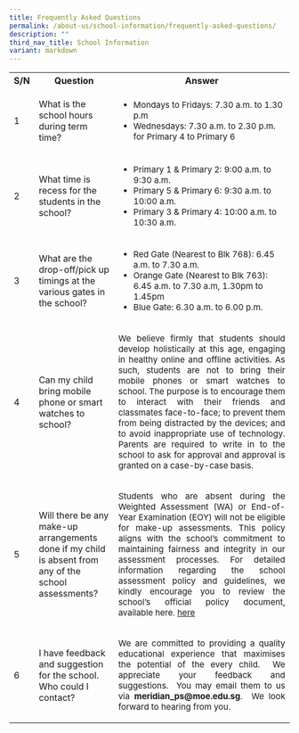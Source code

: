 ```yaml
---
title: Frequently Asked Questions
permalink: /about-us/school-information/frequently-asked-questions/
description: ""
third_nav_title: School Information
variant: markdown
---
```

<table style="width:100%">
  <tbody><tr>
    <th>S/N</th>
    <th>Question</th>
    <th>Answer</th>
  </tr>
  <tr>
    <td><p>1</p></td>
    <td><p>What is the school hours during term time?</p></td>
    <td><ul>
			<li style="font-size:15px">Mondays to Fridays:  7.30 a.m. to 1.30 p.m</li>
			<li style="font-size:15px">Wednesdays:  7.30 a.m. to 2.30 p.m. for Primary 4 to Primary 6</li>
	</ul></td>
  </tr>
  <tr>
    <td><p>2</p></td>
    <td><p>What time is recess for the students in the school?</p></td>
    <td><ul>
			<li style="font-size:15px">Primary 1 &amp; Primary 2: 9:00 a.m. to 9:30 a.m.</li>
			<li style="font-size:15px">Primary 5 &amp; Primary 6: 9:30 a.m. to 10:00 a.m.</li>
			<li style="font-size:15px">Primary 3 &amp; Primary 4: 10:00 a.m. to 10:30 a.m.</li>
	</ul></td>
  </tr>
	<tr>
    <td><p>3</p></td>
    <td><p>What are the drop-off/pick up timings at the various gates in the school?</p></td>
    <td><ul>
			<li style="font-size:15px">Red Gate (Nearest to Blk 768): 6.45 a.m. to 7.30 a.m.</li>
			<li style="font-size:15px">Orange Gate (Nearest to Blk 763): 6.45 a.m. to 7.30 a.m, 1.30pm to 1.45pm</li>
			<li style="font-size:15px">Blue Gate:  6.30 a.m. to 6.00 p.m.</li>
	</ul></td>
  </tr>
	<tr>
    <td><p>4</p></td>
    <td><p>Can my child bring mobile phone or smart watches to school?</p></td>
    <td><p style="font-size: 15px; text-align:justify;">We believe firmly that students should develop holistically at this age, engaging in healthy online and offline activities.  As such, students are not to bring their mobile phones or smart watches to school.  The purpose is to encourage them to interact with their friends and classmates face-to-face; to prevent them from being distracted by the devices; and to avoid inappropriate use of technology. Parents are required to write in to the school to ask for approval and approval is granted on a case-by-case basis.</p></td>
  </tr>
	<tr>
    <td><p>5</p></td>
    <td><p>Will there be any make-up arrangements done if my child is absent from any of the school assessments?</p></td>
    <td><p style="font-size: 15px; text-align:justify;">Students who are absent during the Weighted Assessment (WA) or End-of-Year Examination (EOY) will not be eligible for make-up assessments. This policy aligns with the school’s commitment to maintaining fairness and integrity in our assessment processes. For detailed information regarding the school assessment policy and guidelines, we kindly encourage you to review the school’s official policy document, available here. <a href="https://www.meridianpri.moe.edu.sg/communications/assessment-matters/school-policy-n-practice-on-assessment-matters/">here</a></p></td>
  </tr>
		<tr>
    <td><p>6</p></td>
    <td><p>I have feedback and suggestion for the school. Who could&nbsp;I contact?</p></td>
    <td><p style="font-size: 15px; text-align:justify;">We are committed to providing a&nbsp;quality educational experience that maximises the potential of the every child.&nbsp; We appreciate your feedback and suggestions.&nbsp; You may email them to us via <b>meridian_ps@moe.edu.sg</b>.&nbsp;
We look forward to hearing from you.</p></td>
  </tr>
</tbody></table>